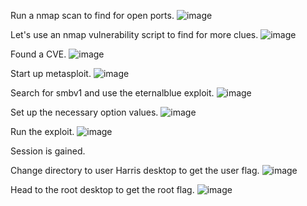 Run a nmap scan to find for open ports.
![image](https://user-images.githubusercontent.com/93418272/177671726-78fe9342-d61d-49e3-a5a3-3477e1e87b7b.png)

Let's use an nmap vulnerability script to find for more clues.
![image](https://user-images.githubusercontent.com/93418272/177671740-ae0da7eb-c83e-48b3-99db-98e13d9b9b18.png)

Found a CVE.
![image](https://user-images.githubusercontent.com/93418272/177671756-40d4c3fb-6ce8-4927-84e9-f419b6b90936.png)

Start up metasploit.
![image](https://user-images.githubusercontent.com/93418272/177671772-f4866447-bc1a-4423-9f22-af950015675d.png)

Search for smbv1 and use the eternalblue exploit.
![image](https://user-images.githubusercontent.com/93418272/177671786-4b0f3201-8cc1-4ec0-be9b-7f52586b0110.png)

Set up the necessary option values. 
![image](https://user-images.githubusercontent.com/93418272/177671797-7b790112-89cd-4097-957a-a1cc1de8a9ed.png)

Run the exploit.
![image](https://user-images.githubusercontent.com/93418272/177671810-b14fc874-eaaf-48b1-a5e0-30fab0d4cb52.png)

Session is gained.

Change directory to user Harris desktop to get the user flag.
![image](https://user-images.githubusercontent.com/93418272/177671843-aff7b874-7e8f-4dbf-b67b-9070f936f7c6.png)

Head to the root desktop to get the root flag.
![image](https://user-images.githubusercontent.com/93418272/177671860-b517bee9-1f92-4030-9e44-deff35667264.png)
